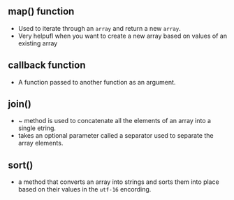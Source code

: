 ## map() function
- Used to iterate through an `array` and return a new `array`.
- Very helpufl when you want to create a new array based on values of an existing array

## callback function
- A function passed to another function as an argument.

## join()
- ~ method is used to concatenate all the elements of an array into a single etring.
- takes an optional parameter called a separator used to separate the array elements.

## sort()
- a method that converts an array into strings and sorts them into place based on their values in the `utf-16` encording.
